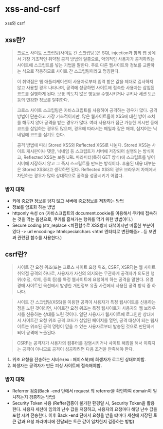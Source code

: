 # xss-and-csrf
xss와 csrf

## xss란?
> 크로스 사이트 스크립팅(사이트 간 스크립팅 )은 SQL injection과 함께 웹 상에서 가장 기초적인 취약점 공격 방법의 일종으로, 악의적인 사용자가 공격하려는 사이트에 스크립트를 넣는 기법을 말한다. 주로 다른 웹사이트와 정보를 교환하는 식으로 작동하므로 사이트 간 스크립팅이라고 명칭한다.

> 이 취약점은 웹 애플리케이션이 사용자로부터 입력 받은 값을 제대로 검사하지 않고 사용할 경우 나타나며, 공격에 성공하면 사이트에 접속한 사용자는 삽입된 코드를 실행하게 된다. 보통 의도치 않은 행동을 수행시키거나 쿠키나 세션 토큰 등의 민감한 정보를 탈취한다.

> 크로스 사이트 스크립팅은 자바스크립트를 사용하여 공격하는 경우가 많다. 공격 방법이 단순하고 가장 기초적이지만, 많은 웹사이트들이 XSS에 대한 방어 조치를 해두지 않아 공격을 받는 경우가 많다. 여러 사용자가 접근 가능한 게시판 등에 코드를 삽입하는 경우도 많으며, 경우에 따라서는 메일과 같은 매체, 심지어는 닉네임에 코드를 심기도 한다.

> 공격 방법에 따라 Stored XSS와 Reflected XSS로 나뉜다. Stored XSS는 사이트 게시판이나 댓글, 닉네임 등 스크립트가 서버에 저장되어 실행되는 방식이고, Reflected XSS는 보통 URL 파라미터(특히 GET 방식)에 스크립트를 넣어 서버에 저장하지 않고 그 즉시 스크립트를 만드는 방식이다. 후술된 내용 대부분은 Stored XSS라고 생각하면 된다. Reflected XSS의 경우 브라우저 자체에서 차단하는 경우가 많아 상대적으로 공격을 성공시키기 어렵다.
### 방지 대책 
+ 키에 중요한 정보를 담지 않고 서버에 중요정보를 저장하는 방법
+ 정보를 암호화 하는 방법
+ httponly 속성 on (자바스크립트의 document.cookie를 이용해서 쿠키에 접속하는 것을 막는 옵션으로, 쿠키를 훔쳐가는 행위를 막기 위한 방법이다.)
+ Secure coding (str_replace <치환함수로 XSS방지 대책이지만 미흡한 부분이 있다 -> url encoding> htmlspecialchars <html 엔터티로 변환해줌> ..등 보안과 관련된 함수를 사용한다.)


## csrf란?
> 사이트 간 요청 위조(또는 크로스 사이트 요청 위조, CSRF, XSRF)는 웹 사이트 취약점 공격의 하나로, 사용자가 자신의 의지와는 무관하게 공격자가 의도한 행위(수정, 삭제, 등록 등)를 특정 웹사이트에 요청하게 하는 공격을 말한다. 유명 경매 사이트인 옥션에서 발생한 개인정보 유출 사건에서 사용된 공격 방식 중 하나다.

> 사이트 간 스크립팅(XSS)을 이용한 공격이 사용자가 특정 웹사이트를 신용하는 점을 노린 것이라면, 사이트간 요청 위조는 특정 웹사이트가 사용자의 웹 브라우저를 신용하는 상태를 노린 것이다. 일단 사용자가 웹사이트에 로그인한 상태에서 사이트간 요청 위조 공격 코드가 삽입된 페이지를 열면, 공격 대상이 되는 웹사이트는 위조된 공격 명령이 믿을 수 있는 사용자로부터 발송된 것으로 판단하게 되어 공격에 노출된다. 

> CSRF는 공격자가 사용자의 컴퓨터를 감염시키거나 사이트 해킹을 해서 이뤄지는 공격이 아니므로  공격이 성공하려면 다음 조건을 만족해야 한다.
 1. 위조 요청을 전송하는 서비스(ex : 페이스북)에 희생자가 로그인 상태여야함.
 2. 희생자는 공격자가 만든 피싱 사이트에 접속해야함.
 
### 방지 대책
+ Referrer 검증(Back -end 단에서 request 의 referrer을 확인하여 domain이 일치하는지 검증하는 방법)
+ Security Token 사용 (Reffer검증이 불가한 환경일 시, Security Token을 활용한다.
사용자 세션에 임의의 난수 값을 저장하고, 사용자의 요청마다 해당 난수 값을 포함 시켜 전송한다.
이후 Back -end 단에서 요청을 받을 떄마다 세션에 저장된 토큰 값과 요청 파라미터에 전달되는 토큰 값이 일치한지 검증하는 방법)
